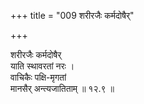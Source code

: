 +++
title = "009 शरीरजैः कर्मदोषैर्"

+++

शरीरजैः कर्मदोषैर्  
याति स्थावरतां नरः ।  
वाचिकैः पक्षि-मृगतां  
मानसैर् अन्त्यजातिताम्  ॥ १२.९ ॥